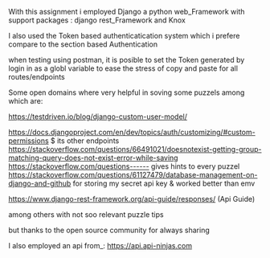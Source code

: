 With this assignment i employed Django a python web_Framework with support packages :
django rest_Framework
and Knox 

I also used the Token based authenticatication system which i prefere compare to the section based Authentication

when testing using postman, it is posible to set the Token generated by login in as a globl variable to 
ease the stress of copy and paste for all routes/endpoints

Some  open domains where very helpful in soving some puzzels among which are:

https://testdriven.io/blog/django-custom-user-model/

https://docs.djangoproject.com/en/dev/topics/auth/customizing/#custom-permissions $ its other endpoints
https://stackoverflow.com/questions/66491021/doesnotexist-getting-group-matching-query-does-not-exist-error-while-saving
https://stackoverflow.com/questions------ gives hints to every puzzel
https://stackoverflow.com/questions/61127479/database-management-on-django-and-github for storing my secret api key & worked better than emv

https://www.django-rest-framework.org/api-guide/responses/   (Api Guide)

among others with not soo relevant puzzle tips

but thanks to the open source community for always sharing 


I also employed an api from_:
https://api.api-ninjas.com

